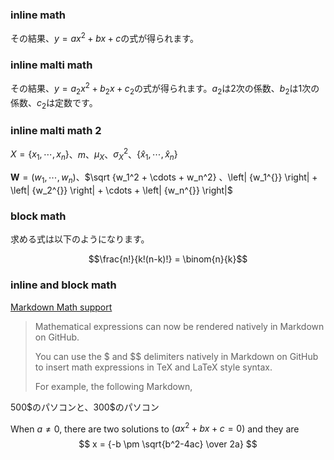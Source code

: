 ### inline math

その結果、$y=ax^2+bx+c$の式が得られます。

### inline malti math
その結果、$y=a_2x^2+b_2x+c_2$の式が得られます。$a_2$は2次の係数、$b_2$は1次の係数、$c_2$は定数です。

### inline malti math 2
$X = \{ {x_1}, \cdots ,{x_n} \}$、$m$、${\mu _X}$、$\sigma _X^2$、$\{ {\hat x_1}, \cdots ,{\hat x_n} \}$

$\mathbf{W} = ({w_1}, \cdots ,{w_n})$、$\sqrt {w_1^2 + \cdots  + w_n^2} $、$\left| {w_1^{}} \right| + \left| {w_2^{}} \right| +  \cdots  + \left| {w_n^{}} \right|$

### block math
求める式は以下のようになります。

```math
\frac{n!}{k!(n-k)!} = \binom{n}{k}
```

### inline and block math
[Markdown Math support](https://github.blog/2022-05-19-math-support-in-markdown/)
> Mathematical expressions can now be rendered natively in Markdown on GitHub.
> 
> You can use the \$ and \$\$ delimiters natively in Markdown on GitHub to insert math expressions in TeX and LaTeX style syntax. 
> 
> For example, the following Markdown,

500\$のパソコンと、300\$のパソコン

When $a \ne 0$, there are two solutions to $(ax^2 + bx + c = 0)$ and they are 
$$ x = {-b \pm \sqrt{b^2-4ac} \over 2a} $$